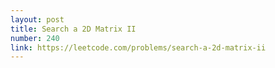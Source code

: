 ```yaml
---
layout: post
title: Search a 2D Matrix II
number: 240
link: https://leetcode.com/problems/search-a-2d-matrix-ii
---
```

